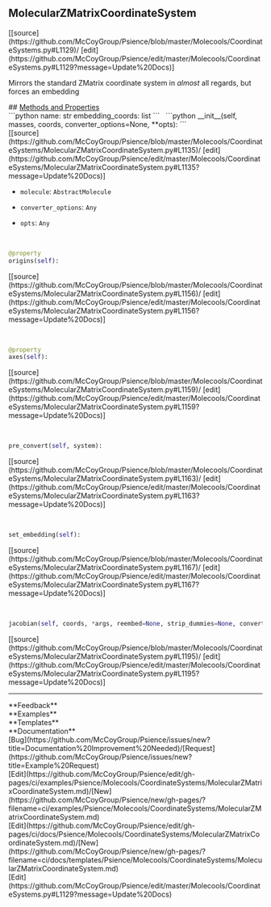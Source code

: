 ## <a id="Psience.Molecools.CoordinateSystems.MolecularZMatrixCoordinateSystem">MolecularZMatrixCoordinateSystem</a> 

<div class="docs-source-link" markdown="1">
[[source](https://github.com/McCoyGroup/Psience/blob/master/Molecools/CoordinateSystems.py#L1129)/
[edit](https://github.com/McCoyGroup/Psience/edit/master/Molecools/CoordinateSystems.py#L1129?message=Update%20Docs)]
</div>

Mirrors the standard ZMatrix coordinate system in _almost_ all regards, but forces an embedding







<div class="collapsible-section">
 <div class="collapsible-section collapsible-section-header" markdown="1">
## <a class="collapse-link" data-toggle="collapse" href="#methods" markdown="1"> Methods and Properties</a> <a class="float-right" data-toggle="collapse" href="#methods"><i class="fa fa-chevron-down"></i></a>
 </div>
 <div class="collapsible-section collapsible-section-body collapse show" id="methods" markdown="1">
 ```python
name: str
embedding_coords: list
```
<a id="Psience.Molecools.CoordinateSystems.MolecularZMatrixCoordinateSystem.__init__" class="docs-object-method">&nbsp;</a> 
```python
__init__(self, masses, coords, converter_options=None, **opts): 
```
<div class="docs-source-link" markdown="1">
[[source](https://github.com/McCoyGroup/Psience/blob/master/Molecools/CoordinateSystems/MolecularZMatrixCoordinateSystem.py#L1135)/
[edit](https://github.com/McCoyGroup/Psience/edit/master/Molecools/CoordinateSystems/MolecularZMatrixCoordinateSystem.py#L1135?message=Update%20Docs)]
</div>

  - `molecule`: `AbstractMolecule`
    > 
  - `converter_options`: `Any`
    > 
  - `opts`: `Any`
    >


<a id="Psience.Molecools.CoordinateSystems.MolecularZMatrixCoordinateSystem.origins" class="docs-object-method">&nbsp;</a> 
```python
@property
origins(self): 
```
<div class="docs-source-link" markdown="1">
[[source](https://github.com/McCoyGroup/Psience/blob/master/Molecools/CoordinateSystems/MolecularZMatrixCoordinateSystem.py#L1156)/
[edit](https://github.com/McCoyGroup/Psience/edit/master/Molecools/CoordinateSystems/MolecularZMatrixCoordinateSystem.py#L1156?message=Update%20Docs)]
</div>


<a id="Psience.Molecools.CoordinateSystems.MolecularZMatrixCoordinateSystem.axes" class="docs-object-method">&nbsp;</a> 
```python
@property
axes(self): 
```
<div class="docs-source-link" markdown="1">
[[source](https://github.com/McCoyGroup/Psience/blob/master/Molecools/CoordinateSystems/MolecularZMatrixCoordinateSystem.py#L1159)/
[edit](https://github.com/McCoyGroup/Psience/edit/master/Molecools/CoordinateSystems/MolecularZMatrixCoordinateSystem.py#L1159?message=Update%20Docs)]
</div>


<a id="Psience.Molecools.CoordinateSystems.MolecularZMatrixCoordinateSystem.pre_convert" class="docs-object-method">&nbsp;</a> 
```python
pre_convert(self, system): 
```
<div class="docs-source-link" markdown="1">
[[source](https://github.com/McCoyGroup/Psience/blob/master/Molecools/CoordinateSystems/MolecularZMatrixCoordinateSystem.py#L1163)/
[edit](https://github.com/McCoyGroup/Psience/edit/master/Molecools/CoordinateSystems/MolecularZMatrixCoordinateSystem.py#L1163?message=Update%20Docs)]
</div>


<a id="Psience.Molecools.CoordinateSystems.MolecularZMatrixCoordinateSystem.set_embedding" class="docs-object-method">&nbsp;</a> 
```python
set_embedding(self): 
```
<div class="docs-source-link" markdown="1">
[[source](https://github.com/McCoyGroup/Psience/blob/master/Molecools/CoordinateSystems/MolecularZMatrixCoordinateSystem.py#L1167)/
[edit](https://github.com/McCoyGroup/Psience/edit/master/Molecools/CoordinateSystems/MolecularZMatrixCoordinateSystem.py#L1167?message=Update%20Docs)]
</div>


<a id="Psience.Molecools.CoordinateSystems.MolecularZMatrixCoordinateSystem.jacobian" class="docs-object-method">&nbsp;</a> 
```python
jacobian(self, coords, *args, reembed=None, strip_dummies=None, converter_options=None, **kwargs): 
```
<div class="docs-source-link" markdown="1">
[[source](https://github.com/McCoyGroup/Psience/blob/master/Molecools/CoordinateSystems/MolecularZMatrixCoordinateSystem.py#L1195)/
[edit](https://github.com/McCoyGroup/Psience/edit/master/Molecools/CoordinateSystems/MolecularZMatrixCoordinateSystem.py#L1195?message=Update%20Docs)]
</div>
 </div>
</div>












---


<div markdown="1" class="text-secondary">
<div class="container">
  <div class="row">
   <div class="col" markdown="1">
**Feedback**   
</div>
   <div class="col" markdown="1">
**Examples**   
</div>
   <div class="col" markdown="1">
**Templates**   
</div>
   <div class="col" markdown="1">
**Documentation**   
</div>
   <div class="col" markdown="1">
   
</div>
   <div class="col" markdown="1">
   
</div>
   <div class="col" markdown="1">
   
</div>
</div>
  <div class="row">
   <div class="col" markdown="1">
[Bug](https://github.com/McCoyGroup/Psience/issues/new?title=Documentation%20Improvement%20Needed)/[Request](https://github.com/McCoyGroup/Psience/issues/new?title=Example%20Request)   
</div>
   <div class="col" markdown="1">
[Edit](https://github.com/McCoyGroup/Psience/edit/gh-pages/ci/examples/Psience/Molecools/CoordinateSystems/MolecularZMatrixCoordinateSystem.md)/[New](https://github.com/McCoyGroup/Psience/new/gh-pages/?filename=ci/examples/Psience/Molecools/CoordinateSystems/MolecularZMatrixCoordinateSystem.md)   
</div>
   <div class="col" markdown="1">
[Edit](https://github.com/McCoyGroup/Psience/edit/gh-pages/ci/docs/Psience/Molecools/CoordinateSystems/MolecularZMatrixCoordinateSystem.md)/[New](https://github.com/McCoyGroup/Psience/new/gh-pages/?filename=ci/docs/templates/Psience/Molecools/CoordinateSystems/MolecularZMatrixCoordinateSystem.md)   
</div>
   <div class="col" markdown="1">
[Edit](https://github.com/McCoyGroup/Psience/edit/master/Molecools/CoordinateSystems.py#L1129?message=Update%20Docs)   
</div>
   <div class="col" markdown="1">
   
</div>
   <div class="col" markdown="1">
   
</div>
   <div class="col" markdown="1">
   
</div>
</div>
</div>
</div>